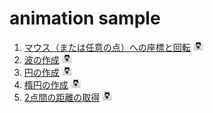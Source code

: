 # animation sample

1.  [マウス（または任意の点）への座標と回転](./examples/sample/01-rotate-to-mouse.html)
    			[![[source]](./examples/include/file_icon.png)](https://github.com/k-yasu/animation/blob/master/examples/sample/01-rotate-to-mouse.html "View source code on GitHub")
2.  [波の作成](./examples/sample/04-wave-1.html)
    			[![[source]](./examples/include/file_icon.png)](https://github.com/k-yasu/animation/blob/master/examples/sample/04-wave-1.html "View source code on GitHub")
3.  [円の作成](./examples/sample/08-circle.html)
    			[![[source]](./examples/include/file_icon.png)](https://github.com/k-yasu/animation/blob/master/examples/sample/08-circle.html "View source code on GitHub")
4.  [楕円の作成](./examples/sample/09-oval.html)
    			[![[source]](./examples/include/file_icon.png)](https://github.com/k-yasu/animation/blob/master/examples/sample/09-oval.html "View source code on GitHub")
5.  [2点間の距離の取得](./examples/sample/11-mouse-distance.html)
    			[![[source]](./examples/include/file_icon.png)](https://github.com/k-yasu/animation/blob/master/examples/sample/11-mouse-distance.html "View source code on GitHub")